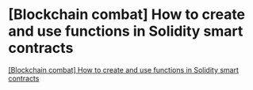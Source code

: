 # [Blockchain combat] How to create and use functions in Solidity smart contracts
[[Blockchain combat] How to create and use functions in Solidity smart contracts](https://aiwithcloud.com/2022/09/15/blockchain_combat_how_to_create_and_use_functions_in_solidity_smart_contracts/)
